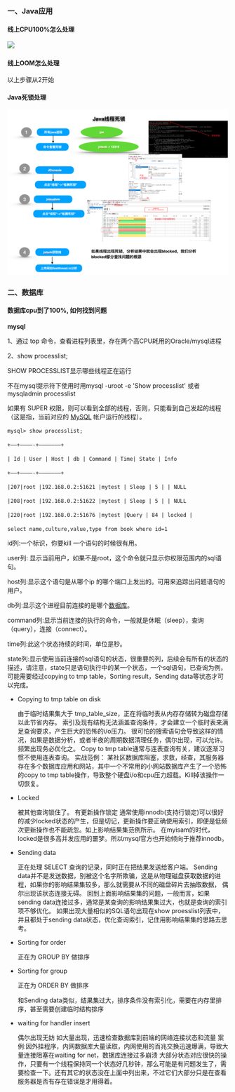 ### 一、Java应用

#### 线上CPU100%怎么处理



![](/Users/lidongyue/codes/GitHub/arthur-dy-lee-note/interview/pics/cpu100use.png)

#### 线上OOM怎么处理

以上步骤从2开始

#### Java死锁处理

![](pics/java_dead_lock.png)



### 二、数据库

#### 数据库cpu到了100%, 如何找到问题

**mysql**

1、通过 top 命令，查看进程列表里，存在两个高CPU耗用的Oracle/mysql进程

2、show processlist;

SHOW PROCESSLIST显示哪些线程正在运行

不在mysql提示符下使用时用mysql -uroot  -e 'Show  processlist'   或者   mysqladmin processlist

如果有 SUPER 权限，则可以看到全部的线程，否则，只能看到自己发起的线程（这是指，当前对应的 [MySQL](http://lib.csdn.net/base/mysql) 帐户运行的线程）。 

```
mysql> show processlist;

+—–+————-+——————–+

| Id | User | Host | db | Command | Time| State | Info

+—–+————-+——————–+

|207|root |192.168.0.2:51621 |mytest | Sleep | 5 | | NULL

|208|root |192.168.0.2:51622 |mytest | Sleep | 5 | | NULL

|220|root |192.168.0.2:51676 |mytest |Query | 84 | locked |

select name,culture,value,type from book where id=1

```



id列:一个标识，你要kill 一个语句的时候很有用。

user列: 显示当前用户，如果不是root，这个命令就只显示你权限范围内的sql语句。

host列:显示这个语句是从哪个ip 的哪个端口上发出的。可用来追踪出问题语句的用户。

db列:显示这个进程目前连接的是哪个[数据库](http://lib.csdn.net/base/mysql)。

command列:显示当前连接的执行的命令，一般就是休眠（sleep），查询（query），连接（connect）。

time列:此这个状态持续的时间，单位是秒。 



state列:显示使用当前连接的sql语句的状态，很重要的列，后续会有所有的状态的描述，请注意，state只是语句执行中的某一个状态，一个sql语句，已查询为例，可能需要经过copying to tmp table，Sorting result，Sending data等状态才可以完成。 

- Copying to tmp table on disk 

  由于临时结果集大于 tmp_table_size，正在将临时表从内存存储转为磁盘存储以此节省内存。
  索引及现有结构无法涵盖查询条件，才会建立一个临时表来满足查询要求，产生巨大的恐怖的i/o压力。
  很可怕的搜索语句会导致这样的情况，如果是数据分析，或者半夜的周期数据清理任务，偶尔出现，可以允许。频繁出现务必优化之。
  Copy to tmp table通常与连表查询有关，建议逐渐习惯不使用连表查询。
  实战范例：
  某社区数据库阻塞，求救，经查，其服务器存在多个数据库应用和网站，其中一个不常用的小网站数据库产生了一个恐怖的copy to tmp table操作，导致整个硬盘i/o和cpu压力超载。Kill掉该操作一切恢复。

- Locked 

  被其他查询锁住了。
  有更新操作锁定
  通常使用innodb(支持行锁定)可以很好的减少locked状态的产生，但是切记，更新操作要正确使用索引，即便是低频次更新操作也不能疏忽。如上影响结果集范例所示。
  在myisam的时代，locked是很多高并发应用的噩梦。所以mysql官方也开始倾向于推荐innodb。

- Sending data 

  正在处理 SELECT 查询的记录，同时正在把结果发送给客户端。
  Sending data并不是发送数据，别被这个名字所欺骗，这是从物理磁盘获取数据的进程，如果你的影响结果集较多，那么就需要从不同的磁盘碎片去抽取数据，
  偶尔出现该状态连接无碍。
  回到上面影响结果集的问题，一般而言，如果sending data连接过多，通常是某查询的影响结果集过大，也就是查询的索引项不够优化。
  如果出现大量相似的SQL语句出现在show proesslist列表中，并且都处于sending data状态，优化查询索引，记住用影响结果集的思路去思考。

- Sorting for order 

  正在为 GROUP BY 做排序 

- Sorting for group 

  正在为 ORDER BY 做排序 

  和Sending data类似，结果集过大，排序条件没有索引化，需要在内存里排序，甚至需要创建临时结构排序 

- waiting for handler insert 

  偶尔出现无妨
  如大量出现，迅速检查数据库到前端的网络连接状态和流量
  案例:因外挂程序，内网数据库大量读取，内网使用的百兆交换迅速爆满，导致大量连接阻塞在waiting for net，数据库连接过多崩溃
  大部分状态对应很快的操作，只要有一个线程保持同一个状态好几秒钟，那么可能是有问题发生了，需要检查一下。还有其它的状态没在上面中列出来，不过它们大部分只是在查看服务器是否有存在错误是才用得着。
